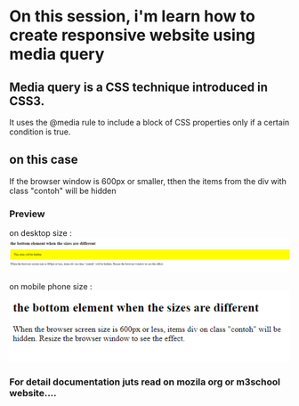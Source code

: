 # On this session, i'm learn how to create responsive website using media query

## Media query is a CSS technique introduced in CSS3.

It uses the @media rule to include a block of CSS properties only if a certain condition is true.

## on this case 
If the browser window is 600px or smaller, tthen the items from the div with class "contoh" will be hidden

### Preview 
on desktop size :
![Preview-desktop](preview-1.PNG) 

on mobile phone size :
<br>
![Preview-mobile](preview-2.PNG) 

### For detail documentation juts read on mozila org or m3school website....
